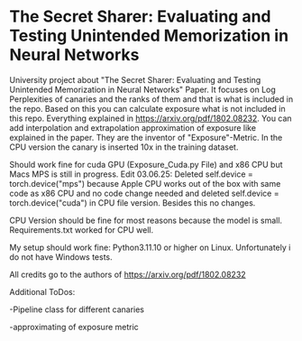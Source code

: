 # The Secret Sharer: Evaluating and Testing Unintended Memorization in Neural Networks

University project about "The Secret Sharer: Evaluating and Testing
Unintended Memorization in Neural Networks" Paper. It focuses on Log Perplexities of canaries and the ranks of them and that is what is included in the repo. Based on this you can calculate exposure what is not included in this repo. Everything explained in https://arxiv.org/pdf/1802.08232. You can add interpolation and extrapolation approximation of exposure like explained in the paper. They are the inventor of "Exposure"-Metric. In the CPU version the canary is inserted 10x in the training dataset. 

Should work fine for cuda GPU (Exposure_Cuda.py File) and x86 CPU but Macs MPS is still in progress. Edit 03.06.25: Deleted self.device = torch.device("mps") because Apple CPU works out of the box with same code as x86 CPU and no code change needed and deleted self.device = torch.device("cuda") in CPU file version. Besides this no changes.

CPU Version should be fine for most reasons because the model is small. Requirements.txt worked for CPU well.

My setup should work fine: Python3.11.10 or higher on Linux. Unfortunately i do not have Windows tests.

All credits go to the authors of https://arxiv.org/pdf/1802.08232

Additional ToDos: 

-Pipeline class for different canaries 

-approximating of exposure metric
